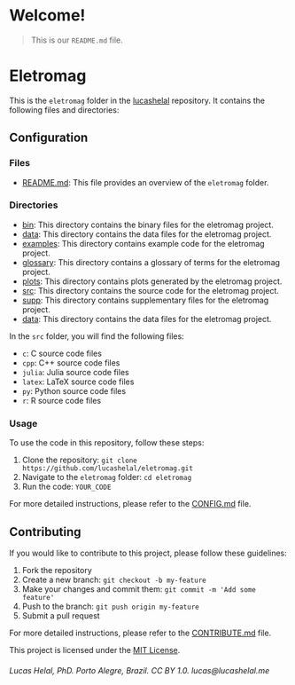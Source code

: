 # Welcome!

> This is our `README.md` file.

# Eletromag

This is the `eletromag` folder in the [lucashelal](https://github.com/lucashelal) repository. It contains the following files and directories:

## Configuration

### Files

- [README.md](README.md): This file provides an overview of the `eletromag` folder.

### Directories

- [bin](bin): This directory contains the binary files for the eletromag project.
- [data](data): This directory contains the data files for the eletromag project.
- [examples](examples): This directory contains example code for the eletromag project.
- [glossary](glossary): This directory contains a glossary of terms for the eletromag project.
- [plots](plots): This directory contains plots generated by the eletromag project.
- [src](src): This directory contains the source code for the eletromag project.
- [supp](supp): This directory contains supplementary files for the eletromag project.
- [data](data): This directory contains the data files for the eletromag project.


In the `src` folder, you will find the following files:
  
- `c`: C source code files
- `cpp`: C++ source code files
- `julia`: Julia source code files
- `latex`: LaTeX source code files
- `py`: Python source code files
- `r`: R source code files


### Usage

To use the code in this repository, follow these steps:

1. Clone the repository: `git clone https://github.com/lucashelal/eletromag.git`
2. Navigate to the `eletromag` folder: `cd eletromag`
3. Run the code: `YOUR_CODE`

For more detailed instructions, please refer to the [CONFIG.md](CONFIG.md) file.

## Contributing

If you would like to contribute to this project, please follow these guidelines:

1. Fork the repository
2. Create a new branch: `git checkout -b my-feature`
3. Make your changes and commit them: `git commit -m 'Add some feature'`
4. Push to the branch: `git push origin my-feature`
5. Submit a pull request

For more detailed instructions, please refer to the [CONTRIBUTE.md](CONTRIBUTE.md) file.

This project is licensed under the [MIT License](LICENSE).
<h6> Lucas Helal, PhD. Porto Alegre, Brazil. CC BY 1.0. lucas@lucashelal.me </h6>